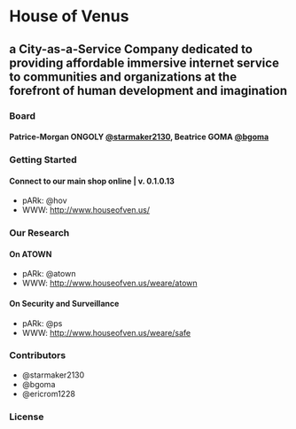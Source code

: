 # House of Venus
## a City-as-a-Service Company dedicated to providing affordable immersive internet service to communities and organizations at the forefront of human development and imagination
### Board
#### Patrice-Morgan ONGOLY [@starmaker2130](https://github.com/starmaker2130), Beatrice GOMA [@bgoma](https://github.com/bgoma)

### Getting Started
#### Connect to our main shop online | v. 0.1.0.13

* pARk: @hov
* WWW: http://www.houseofven.us/

### Our Research
#### On ATOWN

* pARk: @atown
* WWW: http://www.houseofven.us/weare/atown

#### On Security and Surveillance

* pARk: @ps
* WWW: http://www.houseofven.us/weare/safe

### Contributors

* @starmaker2130
* @bgoma
* @ericrom1228

### License
